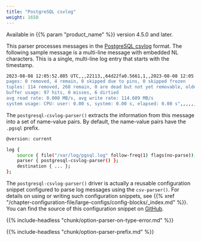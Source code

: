 ```yaml
---
title: "PostgreSQL csvlog"
weight: 1650
---
```

<!-- This file is under the copyright of Axoflow, and licensed under Apache License 2.0, except for using the Axoflow and AxoSyslog trademarks. -->

Available in {{% param "product_name" %}} version 4.5.0 and later.

This parser processes messages in the [PostgreSQL csvlog](https://www.postgresql.org/docs/current/runtime-config-logging.html#RUNTIME-CONFIG-LOGGING-CSVLOG) format.
The following sample message is a multi-line message with embedded NL characters. This is a single, multi-line log entry that starts with the timestamp.

```sh
2023-08-08 12:05:52.805 UTC,,,22113,,64d22fa0.5661,1,,2023-08-08 12:05:52 UTC,23/74060,0,LOG,00000,"automatic vacuum of table ""tablename"": index scans: 0
pages: 0 removed, 4 remain, 0 skipped due to pins, 0 skipped frozen
tuples: 114 removed, 268 remain, 0 are dead but not yet removable, oldest xmin: 149738000
buffer usage: 97 hits, 0 misses, 6 dirtied
avg read rate: 0.000 MB/s, avg write rate: 114.609 MB/s
system usage: CPU: user: 0.00 s, system: 0.00 s, elapsed: 0.00 s",,,,,,,,,""
```

The `postgresql-csvlog-parser()` extracts the information from this message into a set of name-value pairs. By default, the name-value pairs have the `.pgsql` prefix.

```sh
@version: current

log {
    source { file("/var/log/pgsql.log" follow-freq(1) flags(no-parse)); };
    parser { postgresql-csvlog-parser() };
    destination { ... };
};

```

The `postgresql-csvlog-parser()` driver is actually a reusable configuration snippet configured to parse log messages using the `csv-parser()`. For details on using or writing such configuration snippets, see {{% xref "/chapter-configuration-file/large-configs/config-blocks/_index.md" %}}. You can find the source of this configuration snippet on [GitHub](https://github.com/axoflow/axosyslog/blob/master/scl/pgsql/pgsql.conf).

{{% include-headless "chunk/option-parser-on-type-error.md" %}}

{{% include-headless "chunk/option-parser-prefix.md" %}}
